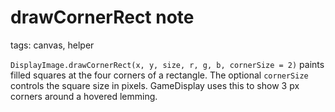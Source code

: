 # drawCornerRect note

tags: canvas, helper

`DisplayImage.drawCornerRect(x, y, size, r, g, b, cornerSize = 2)` paints filled squares at the four corners of a rectangle. The optional `cornerSize` controls the square size in pixels. GameDisplay uses this to show 3 px corners around a hovered lemming.
